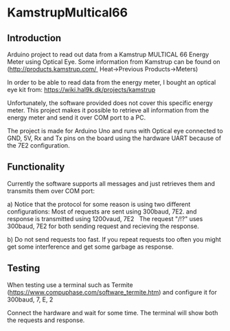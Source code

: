 # KamstrupMultical66

## Introduction
Arduino project to read out data from a Kamstrup MULTICAL 66 Energy Meter using Optical
Eye. Some information from Kamstrup can be found on (http://products.kamstrup.com/  Heat->Previous Products->Meters)

In order to be able to read data from the energy meter, I bought an optical eye kit from:
https://wiki.hal9k.dk/projects/kamstrup


Unfortunately,
the software provided does not cover this specific energy meter. This project makes it possible to retrieve all information from the energy meter and send it over COM port to a PC.


The project is made for Arduino Uno and runs with Optical eye connected to GND, 5V, Rx and Tx pins on the board using the hardware UART because of the 7E2 configuration. 

## Functionality
Currently the software supports all messages and just retrieves them and transmits them over COM port:


a) Notice that the protocol for some reason is using two different configurations: Most of requests are sent using 300baud, 7E2.
and response is transmitted using 1200vaud, 7E2
  The request "/!?" uses  300baud, 7E2 for both sending request and recieving the response.

b) Do not send requests too fast. If you repeat requests too often you might get some interference and get some garbage as response.


## Testing
When testing use a terminal such as Termite (https://www.compuphase.com/software_termite.htm) and configure it for 300baud, 7, E, 2

Connect the hardware and wait for some time. The terminal will show both the requests and response.


